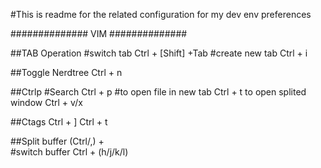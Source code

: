 #This is readme for the related configuration for my dev env preferences

##############
VIM
##############

##TAB Operation
#switch tab
Ctrl + [Shift] +Tab
#create new tab
Ctrl + i

##Toggle Nerdtree
Ctrl + n

##Ctrlp
#Search
Ctrl + p
#to open file in new tab
Ctrl + t
to open splited window
Ctrl + v/x

##Ctags
Ctrl + ]
Ctrl + t

##Split buffer
(Ctrl/,) + \
#switch buffer
Ctrl + (h/j/k/l)

